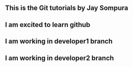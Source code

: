 ## This is the Git tutorials by Jay Sompura
## I am excited to learn github
## I am working in developer1 branch 
## I am working in developer2 branch 